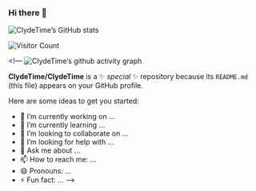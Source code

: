 ### Hi there 👋
![ClydeTime’s GitHub stats](https://github-readme-stats.vercel.app/api?username=ClydeTime&show_icons=true&theme=radical)

![Visitor Count](https://profile-counter.glitch.me/{ClydeTime}/count.svg)



<!—
![ClydeTime‘s github activity graph](https://activity-graph.herokuapp.com/graph?username=ClydeTime&theme=dracula)

**ClydeTime/ClydeTime** is a ✨ _special_ ✨ repository because its `README.md` (this file) appears on your GitHub profile.

Here are some ideas to get you started:

- 🔭 I’m currently working on ...
- 🌱 I’m currently learning ...
- 👯 I’m looking to collaborate on ...
- 🤔 I’m looking for help with ...
- 💬 Ask me about ...
- 📫 How to reach me: ...
- 😄 Pronouns: ...
- ⚡ Fun fact: ...
—>